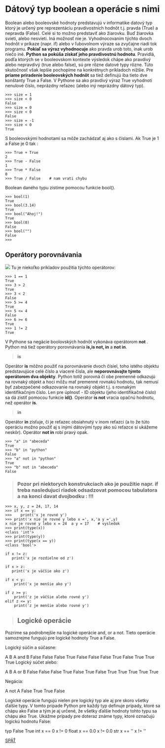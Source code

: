 # Dátový typ boolean a operácie s nimi
Boolean alebo booleovské hodnoty predstavujú v informatike datový typ ktorý je určený pre reprezentáciu pravdivostních hodnôt t.j. pravda (True) a nepravda (False). Celé si to možno predstaviť ako žiarovku. Buď žiarovka svieti, alebo nesvieti. Iná možnosť nie je.  Vyhodnocovaním týchto dvoch hodnôt v príkaze (napr. if) alebo v ľubovolnom výraze sa zvyčajne riadi tok programu. **Pokiaľ sa výraz vyhodnocuje** ako pravda urob toto, inak urob niečo iné. **Python sa pokúša získať jeho pravdivostnú hodnotu**. Pravidlá, podľa ktorých se v booleovskom kontexte výsledok chápe ako pravdivý alebo nepravdivý (true alebo false), sú pre rôzne datové typy rôzne. Túto skutočnosť však lepšie pochopíme na konkrétnych príkladoch nižšie. Pre **priame priradenie booleovských hodnôt** sa tiež definujú iba tieto dve konštanty True a False. V Pythone sa ako pravdivý výraz True vyhodnotí nenulové číslo, neprázdny reťazec (alebo iný neprázdny dátový typ). 
~~~
>>> size = 1
>>> size < 0
False
>>> size = 0
>>> size < 0
False
>>> size = -1
>>> size < 0
True
~~~
S booleovskými hodnotami sa môže zachádzať aj ako s číslami. Ak True je 1 a False je 0 tak :
~~~
>>> True + True
2
>>> True - False
1
>>> True * False
0
>>> True / False    # nam vrati chybu
~~~

Boolean daného typu zistíme pomocou funkcie bool().

~~~
>>> bool(1)
True
>>> bool(3.14)
True
>>> bool("Ahoj!")
True
>>> bool(0)
False
>>> bool("")
False
>>>
~~~
## Operátory porovnávania 
![](./Tahaky_dokumenty_obrazky/Porovnavacie_operatory.png)
Tu je niekoľko príkladov použitia týchto operátorov:
~~~
>>> 1 == 1
True
>>> 3 > 2
True
>>> 3 < 2
False
>>> 5 >= 4
True
>>> 5 <= 4
False
>>> 6 >= 6
True
>>> 1 != 2
True
~~~

V Pythone sa negácie boolovských hodnôt vykonáva operátorom **not** . Python má tiež operátory porovnávania **is,is not, in** a **not in**.

> **is** 

Operátor **is** môžno použiť na porovnávanie dvoch čísiel, toho istého objektu predstavujúce celé číslo a viaceré čísla, ale **neporovnávajte týmto operátorom dva objekty**. Python totiž porovná či obe premenné odkazujú na rovnaký objekt a hoci môžu mať premenné rovnakú hodnotu, tak nemusí byť zabezpečené odkazovanie na rovnaký objekt t.j. s rovnakým identifikačným číslo. Len pre úplnosť - ID objektu (jeho identifikačné číslo) sa dá zistiť pomocou funkcie **id()**. Operátor **is not** vracia opačnú hodnotu, než operátor **is**.

> **in** 

Operátor **in** zisťuje, či je reťazec obsiahnutý v inom reťazci (a to že túto operáciu možno použiť aj s inými dátovými typy ako sú reťazce si ukážeme neskôr).
Operátor **not in** robí pravý opak.
~~~
>>> "a" in "abeceda"
True
>>> "b" in "python"
False
>>> "a" not in "python"
True
>>> "b" not in "abeceda"
False
~~~

> ### Pozor pri niektorych konstrukciach ako je použitie napr. if treba nasledujuci riadok odsadzovat pomocou tabulatora a na konci davat dvojbodku : !!! ###

~~~
>>> x, y, z = 24, 17, 14
>>> if x == y:
>>>    print('x je rovné y')
>>> print('x nie je rovné y lebo x =', x,'a y =',y)
x nie je rovné y lebo x = 24  a y = 17    # vysledok
>>> print(type(x))
<class 'int'>
>>> print(type(y))
>>> print(type(x == y))
<class 'bool'>

if x != z:
   print('x je rozdielne od z')

if x > z:
   print('x je väčšie ako z')

if x < y:
    print('x je menšie ako y')

if z >= y:
    print('z je väčšie alebo rovné y')
elif z <= y:
    print('z je menšie alebo rovné y')
~~~
>## Logické operácie

Pozrime sa podrobnejšie na logické operácie and, or a not. Tieto operácie samozrejme fungujú pre logické hodnoty True a False.

Logický súčin a súčasne:

A	B	A and B
False	False	False
True	False	False
False	True	False
True	True	True
Logický súčet alebo:

A	B	A or B
False	False	False
True	False	True
False	True	True
True	True	True

Negácia:

A	not A
False	True
True	False

Logické operácie fungujú nielen pre logický typ ale aj pre skoro všetky ďalšie typy. V tomto prípade Python pre každý typ definuje prípady, ktoré sa chápu ako False a tým je aj určené, že všetky ďalšie hodnoty tohto typu sa chápu ako True. Ukážme prípady pre doteraz známe typy, ktoré označujú logickú hodnotu False:

typ	False	True
int	x == 0	x != 0
float	x == 0.0	x != 0.0
str	x == ''	x != ''

[SPÄŤ](../../Obsah.md)